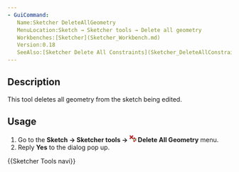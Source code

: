```yaml
---
- GuiCommand:
   Name:Sketcher DeleteAllGeometry
   MenuLocation:Sketch → Sketcher tools → Delete all geometry
   Workbenches:[Sketcher](Sketcher_Workbench.md)
   Version:0.18
   SeeAlso:[Sketcher Delete All Constraints](Sketcher_DeleteAllConstraints.md)
---
```


## Description

This tool deletes all geometry from the sketch being edited.

## Usage

1.  Go to the **Sketch → Sketcher tools → <img src=images/Sketcher_DeleteAllGeometry.svg style="width:16px"> Delete All Geometry** menu.
2.  Reply **Yes** to the dialog pop up.




 {{Sketcher Tools navi}}  
